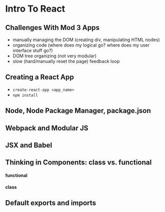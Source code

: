 # Intro To React

## Challenges With Mod 3 Apps
- manually managing the DOM (creating div, manipulating HTML nodes)
- organizing code (where does my logical go? where does my user interface stuff go?)
- DOM tree organizing (not very modular)
- slow (hard/manually reset the page) feedback loop 

## Creating a React App
- `create-react-app <app_name>`
- `npm install`

## Node, Node Package Manager, package.json

## Webpack and Modular JS

## JSX and Babel



## Thinking in Components: class vs. functional

#### functional


#### class


## Default exports and imports

